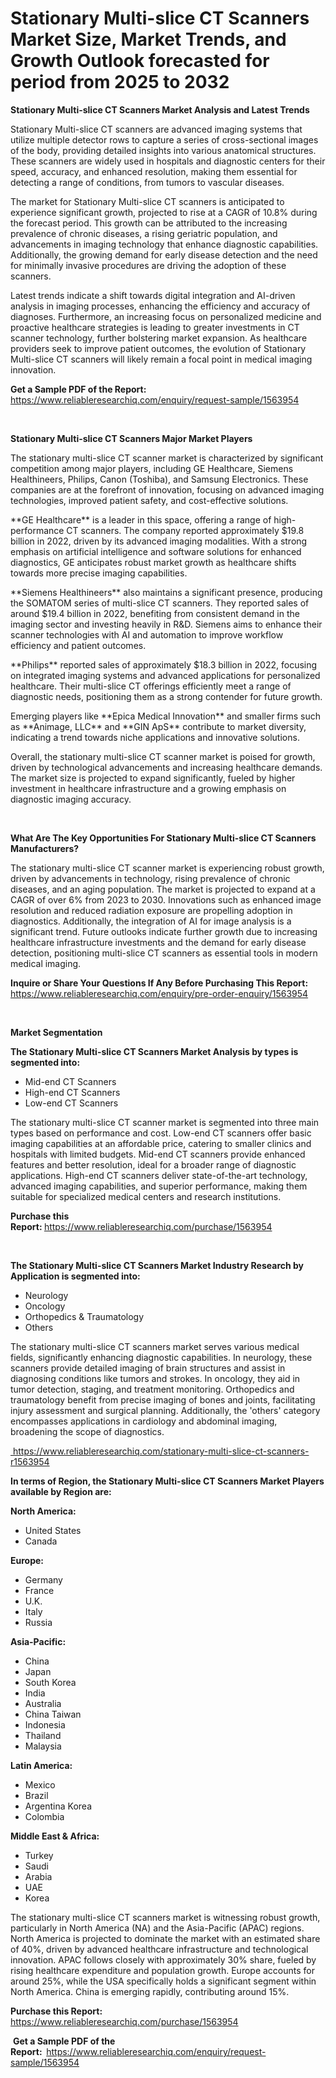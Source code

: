<p><h1>Stationary Multi-slice CT Scanners Market Size, Market Trends, and Growth Outlook forecasted for period from 2025 to 2032</h1></p><p><strong>Stationary Multi-slice CT Scanners Market Analysis and Latest Trends</strong></p>
<p><p>Stationary Multi-slice CT scanners are advanced imaging systems that utilize multiple detector rows to capture a series of cross-sectional images of the body, providing detailed insights into various anatomical structures. These scanners are widely used in hospitals and diagnostic centers for their speed, accuracy, and enhanced resolution, making them essential for detecting a range of conditions, from tumors to vascular diseases.</p><p>The market for Stationary Multi-slice CT scanners is anticipated to experience significant growth, projected to rise at a CAGR of 10.8% during the forecast period. This growth can be attributed to the increasing prevalence of chronic diseases, a rising geriatric population, and advancements in imaging technology that enhance diagnostic capabilities. Additionally, the growing demand for early disease detection and the need for minimally invasive procedures are driving the adoption of these scanners.</p><p>Latest trends indicate a shift towards digital integration and AI-driven analysis in imaging processes, enhancing the efficiency and accuracy of diagnoses. Furthermore, an increasing focus on personalized medicine and proactive healthcare strategies is leading to greater investments in CT scanner technology, further bolstering market expansion. As healthcare providers seek to improve patient outcomes, the evolution of Stationary Multi-slice CT scanners will likely remain a focal point in medical imaging innovation.</p></p>
<p><strong>Get a Sample PDF of the Report:&nbsp;</strong> <a href="https://www.reliableresearchiq.com/enquiry/request-sample/1563954?utm_campaign=2301&utm_medium=2&utm_source=Github&utm_content=ia&utm_term=14042025&utm_id=stationary-multi-slice-ct-scanners">https://www.reliableresearchiq.com/enquiry/request-sample/1563954</a></p>
<p>&nbsp;</p>
<p><strong>Stationary Multi-slice CT Scanners Major Market Players</strong></p>
<p><p>The stationary multi-slice CT scanner market is characterized by significant competition among major players, including GE Healthcare, Siemens Healthineers, Philips, Canon (Toshiba), and Samsung Electronics. These companies are at the forefront of innovation, focusing on advanced imaging technologies, improved patient safety, and cost-effective solutions.</p><p>**GE Healthcare** is a leader in this space, offering a range of high-performance CT scanners. The company reported approximately $19.8 billion in 2022, driven by its advanced imaging modalities. With a strong emphasis on artificial intelligence and software solutions for enhanced diagnostics, GE anticipates robust market growth as healthcare shifts towards more precise imaging capabilities.</p><p>**Siemens Healthineers** also maintains a significant presence, producing the SOMATOM series of multi-slice CT scanners. They reported sales of around $19.4 billion in 2022, benefiting from consistent demand in the imaging sector and investing heavily in R&D. Siemens aims to enhance their scanner technologies with AI and automation to improve workflow efficiency and patient outcomes.</p><p>**Philips** reported sales of approximately $18.3 billion in 2022, focusing on integrated imaging systems and advanced applications for personalized healthcare. Their multi-slice CT offerings efficiently meet a range of diagnostic needs, positioning them as a strong contender for future growth.</p><p>Emerging players like **Epica Medical Innovation** and smaller firms such as **Animage, LLC** and **GIN ApS** contribute to market diversity, indicating a trend towards niche applications and innovative solutions. </p><p>Overall, the stationary multi-slice CT scanner market is poised for growth, driven by technological advancements and increasing healthcare demands. The market size is projected to expand significantly, fueled by higher investment in healthcare infrastructure and a growing emphasis on diagnostic imaging accuracy.</p></p>
<p>&nbsp;</p>
<p><strong>What Are The Key Opportunities For Stationary Multi-slice CT Scanners Manufacturers?</strong></p>
<p><p>The stationary multi-slice CT scanner market is experiencing robust growth, driven by advancements in technology, rising prevalence of chronic diseases, and an aging population. The market is projected to expand at a CAGR of over 6% from 2023 to 2030. Innovations such as enhanced image resolution and reduced radiation exposure are propelling adoption in diagnostics. Additionally, the integration of AI for image analysis is a significant trend. Future outlooks indicate further growth due to increasing healthcare infrastructure investments and the demand for early disease detection, positioning multi-slice CT scanners as essential tools in modern medical imaging.</p></p>
<p><strong>Inquire or Share Your Questions If Any Before Purchasing This Report:</strong> <a href="https://www.reliableresearchiq.com/enquiry/pre-order-enquiry/1563954?utm_campaign=2301&utm_medium=2&utm_source=Github&utm_content=ia&utm_term=14042025&utm_id=stationary-multi-slice-ct-scanners">https://www.reliableresearchiq.com/enquiry/pre-order-enquiry/1563954</a></p>
<p>&nbsp;</p>
<p><strong>Market Segmentation</strong></p>
<p><strong>The Stationary Multi-slice CT Scanners Market Analysis by types is segmented into:</strong></p>
<p><ul><li>Mid-end CT Scanners</li><li>High-end CT Scanners</li><li>Low-end CT Scanners</li></ul></p>
<p><p>The stationary multi-slice CT scanner market is segmented into three main types based on performance and cost. Low-end CT scanners offer basic imaging capabilities at an affordable price, catering to smaller clinics and hospitals with limited budgets. Mid-end CT scanners provide enhanced features and better resolution, ideal for a broader range of diagnostic applications. High-end CT scanners deliver state-of-the-art technology, advanced imaging capabilities, and superior performance, making them suitable for specialized medical centers and research institutions.</p></p>
<p><strong>Purchase this Report:&nbsp;</strong><a href="https://www.reliableresearchiq.com/purchase/1563954?utm_campaign=2301&utm_medium=2&utm_source=Github&utm_content=ia&utm_term=14042025&utm_id=stationary-multi-slice-ct-scanners">https://www.reliableresearchiq.com/purchase/1563954</a></p>
<p>&nbsp;</p>
<p><strong>The Stationary Multi-slice CT Scanners Market Industry Research by Application is segmented into:</strong></p>
<p><ul><li>Neurology</li><li>Oncology</li><li>Orthopedics & Traumatology</li><li>Others</li></ul></p>
<p><p>The stationary multi-slice CT scanners market serves various medical fields, significantly enhancing diagnostic capabilities. In neurology, these scanners provide detailed imaging of brain structures and assist in diagnosing conditions like tumors and strokes. In oncology, they aid in tumor detection, staging, and treatment monitoring. Orthopedics and traumatology benefit from precise imaging of bones and joints, facilitating injury assessment and surgical planning. Additionally, the 'others' category encompasses applications in cardiology and abdominal imaging, broadening the scope of diagnostics.</p></p>
<p><a href="https://www.reliableresearchiq.com/stationary-multi-slice-ct-scanners-r1563954?utm_campaign=2301&utm_medium=2&utm_source=Github&utm_content=ia&utm_term=14042025&utm_id=stationary-multi-slice-ct-scanners">&nbsp;https://www.reliableresearchiq.com/stationary-multi-slice-ct-scanners-r1563954</a></p>
<p><strong>In terms of Region, the Stationary Multi-slice CT Scanners Market Players available by Region are:</strong></p>
<p>
    <p> <strong> North America: </strong>
        <ul>
            <li>United States</li>
            <li>Canada</li>
        </ul>
        </p> 
    <p> <strong> Europe: </strong>
        <ul>
            <li>Germany</li>
            <li>France</li>
            <li>U.K.</li>
            <li>Italy</li>
            <li>Russia</li>
        </ul>
        </p> 
    <p> <strong> Asia-Pacific: </strong>
        <ul>
            <li>China</li>
            <li>Japan</li>
            <li>South Korea</li>
            <li>India</li>
            <li>Australia</li>
            <li>China Taiwan</li>
            <li>Indonesia</li>
            <li>Thailand</li>
            <li>Malaysia</li>
        </ul>
        </p> 
    <p> <strong> Latin America: </strong>
        <ul>
            <li>Mexico</li>
            <li>Brazil</li>
            <li>Argentina Korea</li>
            <li>Colombia</li>
        </ul>
        </p> 
    <p> <strong> Middle East & Africa: </strong>
        <ul>
            <li>Turkey</li>
            <li>Saudi</li>
            <li>Arabia</li>
            <li>UAE</li>
            <li>Korea</li>
        </ul>
    </p>
    </p>
<p><p>The stationary multi-slice CT scanners market is witnessing robust growth, particularly in North America (NA) and the Asia-Pacific (APAC) regions. North America is projected to dominate the market with an estimated share of 40%, driven by advanced healthcare infrastructure and technological innovation. APAC follows closely with approximately 30% share, fueled by rising healthcare expenditure and population growth. Europe accounts for around 25%, while the USA specifically holds a significant segment within North America. China is emerging rapidly, contributing around 15%.</p></p>
<p><strong>Purchase this Report: </strong><a href="https://www.reliableresearchiq.com/purchase/1563954?utm_campaign=2301&utm_medium=2&utm_source=Github&utm_content=ia&utm_term=14042025&utm_id=stationary-multi-slice-ct-scanners">https://www.reliableresearchiq.com/purchase/1563954</a></p>
<p>&nbsp;<strong>Get a Sample PDF of the Report:&nbsp;&nbsp;</strong><a href="https://www.reliableresearchiq.com/enquiry/request-sample/1563954?utm_campaign=2301&utm_medium=2&utm_source=Github&utm_content=ia&utm_term=14042025&utm_id=stationary-multi-slice-ct-scanners">https://www.reliableresearchiq.com/enquiry/request-sample/1563954</a></p>
<p><strong></strong></p>
<p><p></p><p></p><p></p></p>